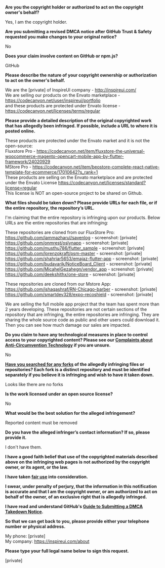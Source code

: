 **Are you the copyright holder or authorized to act on the copyright owner's behalf?**

Yes, I am the copyright holder.

**Are you submitting a revised DMCA notice after GitHub Trust & Safety requested you make changes to your original notice?**

No

**Does your claim involve content on GitHub or npm.js?**

GitHub

**Please describe the nature of your copyright ownership or authorization to act on the owner's behalf.**

We are the [private] of InspireUI company - http://inspireui.com/  
We are selling our products on the Envato marketplace - https://codecanyon.net/user/inspireui/portfolio  
and these products are protected under Envato license - https://codecanyon.net/licenses/terms/regular  

**Please provide a detailed description of the original copyrighted work that has allegedly been infringed. If possible, include a URL to where it is posted online.**

These products are protected under the Envato market and it is not the open-source:  
Fluxstore Pro - https://codecanyon.net/item/fluxstore-the-universal-woocommerce-magento-opencart-mobile-app-by-flutter-framework/24020929  
MStore Pro - https://codecanyon.net/item/beostore-complete-react-native-template-for-ecommerce/17010642?s_rank=1  
These products are selling on the Envato marketplace and are protected under the Envato License https://codecanyon.net/licenses/standard?license=regular  
This license is NOT an open-source project to be shared on Github.

**What files should be taken down? Please provide URLs for each file, or if the entire repository, the repository’s URL.**

I'm claiming that the entire repository is infringing upon our products. Below URLs are the entire repositories that are infringing:

These repositories are cloned from our FluxStore Pro:  
https://github.com/iammazharul/savenlog - screenshot: [private]  
https://github.com/onmrest/oslynapp - screenshot: [private]  
https://github.com/musthu786/flutter_sample - screenshot: [private]  
https://github.com/lorenzokraft/psm-master - screenshot: [private]  
https://github.com/shahriar5653/emajaz-flutter-app - screenshot: [private]  
https://github.com/budavarik/NoticeBoard_Client - screenshot: [private]  
https://github.com/MicahelGezahegn/vendor_app - screenshot: [private]  
https://github.com/deekshithx/one-store - screenshot: [private]  

These repositories are cloned from our Mstore App:  
https://github.com/ishaqashraf/RN-Chicago-barber - screenshot: [private]  
https://github.com/smartdev328/expo-recoshield - screenshot: [private]  

We are selling the full mobile app project that the team has spent more than 2 years developing. These repositories are not certain sections of the repository that are infringing, the entire repositories are infringing. They are sharing the whole source code as public and other users could download it. Then you can see how much damage our sales are impacted.

**Do you claim to have any technological measures in place to control access to your copyrighted content? Please see our <a href="https://docs.github.com/articles/guide-to-submitting-a-dmca-takedown-notice#complaints-about-anti-circumvention-technology">Complaints about Anti-Circumvention Technology</a> if you are unsure.**

No

**<a href="https://docs.github.com/articles/dmca-takedown-policy#b-what-about-forks-or-whats-a-fork">Have you searched for any forks</a> of the allegedly infringing files or repositories? Each fork is a distinct repository and must be identified separately if you believe it is infringing and wish to have it taken down.**

Looks like there are no forks

**Is the work licensed under an open source license?**

No

**What would be the best solution for the alleged infringement?**

Reported content must be removed

**Do you have the alleged infringer’s contact information? If so, please provide it.**

I don't have them.

**I have a good faith belief that use of the copyrighted materials described above on the infringing web pages is not authorized by the copyright owner, or its agent, or the law.**

**I have taken <a href="https://www.lumendatabase.org/topics/22">fair use</a> into consideration.**

**I swear, under penalty of perjury, that the information in this notification is accurate and that I am the copyright owner, or am authorized to act on behalf of the owner, of an exclusive right that is allegedly infringed.**

**I have read and understand GitHub's <a href="https://docs.github.com/articles/guide-to-submitting-a-dmca-takedown-notice/">Guide to Submitting a DMCA Takedown Notice</a>.**

**So that we can get back to you, please provide either your telephone number or physical address.**

My phone: [private]  
My company: https://inspireui.com/about

**Please type your full legal name below to sign this request.**

[private]  
